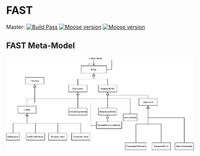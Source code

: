 # FAST

Master: [![Build Pass](https://travis-ci.org/moosetechnology/FAST.svg?branch=master)](https://travis-ci.org/moosetechnology/FAST)
[![Moose version](https://img.shields.io/badge/Moose-7.0.1-%23aac9ff.svg)](https://github.com/moosetechnology/Moose)
[![Moose version](https://img.shields.io/badge/Moose-8-%23aac9ff.svg)](https://github.com/moosetechnology/Moose)

## FAST Meta-Model

![FAST Meta-model](./doc/images/FAST-Meta-Model.png)
